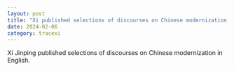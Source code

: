 ```yaml
---
layout: post
title: "Xi published selections of discourses on Chinese modernization in English"
date: 2024-02-06
category: tracexi
---
```


Xi Jinping published selections of discourses on Chinese modernization in English.





